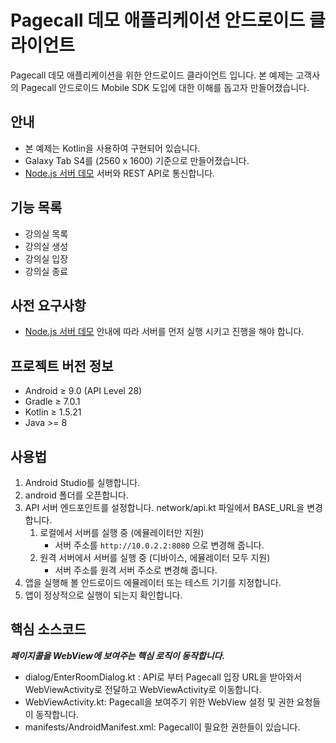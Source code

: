# Pagecall 데모 애플리케이션 안드로이드 클라이언트

Pagecall 데모 애플리케이션을 위한 안드로이드 클라이언트 입니다. 본 예제는 고객사의 Pagecall 안드로이드 Mobile SDK 도입에 대한 이해를 돕고자 만들어졌습니다.

## 안내

- 본 예제는 Kotlin을 사용하여 구현되어 있습니다.
- Galaxy Tab S4를 (2560 x 1600) 기준으로 만들어졌습니다.
- [Node.js 서버 데모](../server) 서버와 REST API로 통신합니다.

## 기능 목록

- 강의실 목록
- 강의실 생성
- 강의실 입장
- 강의실 종료

## 사전 요구사항

- [Node.js 서버 데모](../server) 안내에 따라 서버를 먼저 실행 시키고 진행을 해야 합니다.

## 프로젝트 버전 정보

- Android ≥ 9.0 (API Level 28)
- Gradle ≥ 7.0.1
- Kotlin ≥ 1.5.21
- Java >= 8
  
## 사용법

1. Android Studio를 실행합니다.
2. android 폴더를 오픈합니다.
3. API 서버 엔드포인트를 설정합니다. network/api.kt 파일에서 BASE_URL을 변경합니다.
   1. 로컬에서 서버를 실행 중 (에뮬레이터만 지원)
      - 서버 주소를 ```http://10.0.2.2:8080``` 으로 변경해 줍니다.
   2. 원격 서버에서 서버를 실행 중 (디바이스, 에뮬레이터 모두 지원)
      - 서버 주소를 원격 서버 주소로 변경해 줍니다.
4. 앱을 실행해 볼 안드로이드 에뮬레이터 또는 테스트 기기를 지정합니다.
5. 앱이 정상적으로 실행이 되는지 확인합니다.

## 핵심 소스코드
***페이지콜을 WebView에 보여주는 핵심 로직이 동작합니다.***
- dialog/EnterRoomDialog.kt : API로 부터 Pagecall 입장 URL을 받아와서 WebViewActivity로 전달하고 WebViewActivity로 이동합니다.
- WebViewActivity.kt: Pagecall을 보여주기 위한 WebView 설정 및 권한 요청들이 동작합니다.
- manifests/AndroidManifest.xml: Pagecall이 필요한 권한들이 있습니다.